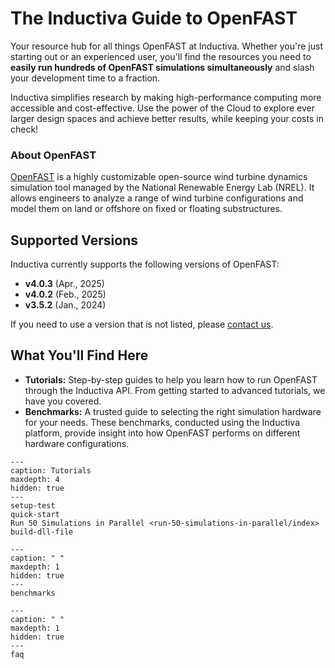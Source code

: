 # The Inductiva Guide to OpenFAST
Your resource hub for all things OpenFAST at Inductiva. Whether you're just starting out or an experienced user, you'll find the resources you need to **easily run hundreds of OpenFAST simulations simultaneously** and slash your development time to a fraction.

Inductiva simplifies research by making high-performance computing more accessible and cost-effective. Use the power of the Cloud to explore ever larger design spaces and achieve better results, while keeping your costs in check!

<h3>About OpenFAST</h3>

[OpenFAST](https://www2.nrel.gov/wind/nwtc/openfast) is a highly customizable open-source wind turbine dynamics simulation tool managed by the National Renewable Energy Lab (NREL). It allows engineers to analyze a range of wind turbine configurations and model them on land or offshore on fixed or floating substructures. 

## Supported Versions
Inductiva currently supports the following versions of OpenFAST:
- **v4.0.3** (Apr., 2025)
- **v4.0.2** (Feb., 2025)
- **v3.5.2** (Jan., 2024)

If you need to use a version that is not listed, please [contact us](mailto:support@inductiva.ai).

## What You'll Find Here
- **Tutorials:** Step-by-step guides to help you learn how to run OpenFAST through the Inductiva API. From getting started to advanced tutorials, we have you covered.
- **Benchmarks:** A trusted guide to selecting the right simulation hardware for your needs. These benchmarks, conducted using the Inductiva platform, provide insight into how OpenFAST performs on different hardware configurations.


```{toctree}
---
caption: Tutorials
maxdepth: 4
hidden: true
---
setup-test
quick-start
Run 50 Simulations in Parallel <run-50-simulations-in-parallel/index>
build-dll-file
```

```{toctree}
---
caption: " "
maxdepth: 1
hidden: true
---
benchmarks
```

```{toctree}
---
caption: " "
maxdepth: 1
hidden: true
---
faq
```
